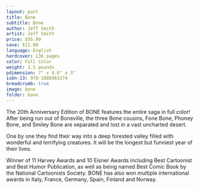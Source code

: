 ```yaml
---
layout: post
title: Bone
subtitle: Bone
author: Jeff Smith
artist: Jeff Smith
price: $55.00
save: $12.00
language: English
hardcover: 136 pages
color: Full Color
weight: 3.5 pounds
pdimension: 7" x 9.6" x 3"
isbn-13: 978-1888963274
breadcrumb: true
image: bone
folder: bone
---
```


The 20th Anniversary Edition of BONE features the entire saga in full color! After being run out of Boneville, the three Bone cousins, Fone Bone, Phoney Bone, and Smiley Bone are separated and lost in a vast uncharted desert. 

One by one they find their way into a deep forested valley filled with wonderful and terrifying creatures. It will be the longest but funniest year of their lives. 

Winner of 11 Harvey Awards and 10 Eisner Awards including Best Cartoonist and Best Humor Publication, as well as being named Best Comic Book by the National Cartoonists Society. BONE has also won multiple international awards in Italy, France, Germany, Spain, Finland and Norway.